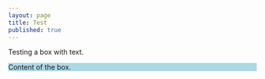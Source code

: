 ```yaml
---
layout: page
title: Test
published: true
---
```


Testing a box with text.

<style>
.myDiv {
  border: 3px black;
  background-color: lightblue;
}
</style>

<div class="myDiv">
Content of the box.
</div>
